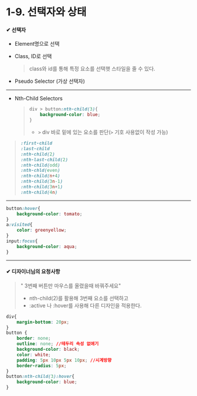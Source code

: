 # 1-9. 선택자와 상태 

#### ✔ 선택자 

* Element명으로 선택 

* Class, ID로 선택 

  > class와 id를 통해 특정 요소를 선택햇 스타일을 줄 수 있다. 

* Pseudo Selector (가상 선택자)

---

* Nth-Child Selectors

  > ```css
  > div > button:nth-child(3){
  >     background-color: blue;
  > }
  > ```
  >
  > * `>` div 바로 밑에 있는 요소를 판단(`>` 기호 사용없이 작성 가능)

> ```css
> :first-child
> :last-child
> :nth-child(2)
> :nth-last-child(2)
> :nth-child(odd)
> :nth-chld(even)
> :nth-child(n+4)
> :nth-child(3n-1)
> :nth-child(3n+1)
> :nth-child(4n)
> ```

---

```css
button:hover{
    background-color: tomato;
}
a:visited{
    color: greenyellow;
}
input:focus{
    background-color: aqua;
}
```

---

#### ✔ 디자이너님의 요청사항 

> " 3번째 버튼만 마우스를 올렸을때 바꿔주세요"
>
> * nth-child(2)를 활용해 3번째 요소를 선택하고 
> * :active 나 :hover를 사용해 다른 디자인을 적용한다. 

```css
div{
    margin-bottom: 20px;
}
button {
    border: none;
    outline: none; //테두리 속성 없애기 
    background-color: black;
    color: white;
    padding: 5px 10px 5px 10px; //시계방향
    border-radius: 5px;
}
button:nth-child(3):hover{
    background-color: blue;
}
```





